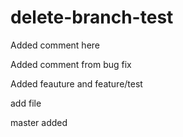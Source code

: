 # delete-branch-test

Added comment here

Added comment from bug fix

Added feauture and feature/test

add file

master added